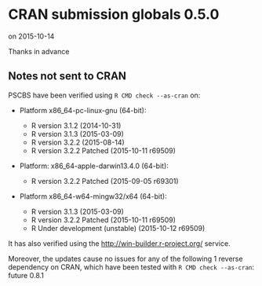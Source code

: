 # CRAN submission globals 0.5.0
on 2015-10-14

Thanks in advance


## Notes not sent to CRAN
PSCBS have been verified using `R CMD check --as-cran` on:

* Platform x86_64-pc-linux-gnu (64-bit):
  - R version 3.1.2 (2014-10-31)
  - R version 3.1.3 (2015-03-09)
  - R version 3.2.2 (2015-08-14)
  - R version 3.2.2 Patched (2015-10-11 r69509)

* Platform: x86_64-apple-darwin13.4.0 (64-bit):
  - R version 3.2.2 Patched (2015-09-05 r69301)

* Platform x86_64-w64-mingw32/x64 (64-bit):
  - R version 3.1.3 (2015-03-09)
  - R version 3.2.2 Patched (2015-10-11 r69509)
  - R Under development (unstable) (2015-10-12 r69509)

It has also verified using the <http://win-builder.r-project.org/> service.

Moreover, the updates cause no issues for any of the following
1 reverse dependency on CRAN, which have been tested with
`R CMD check --as-cran`: future 0.8.1
